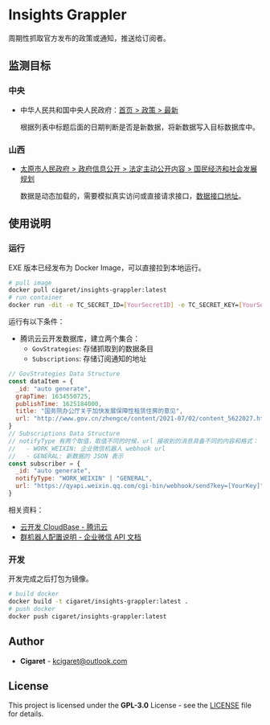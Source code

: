 # Insights Grappler

周期性抓取官方发布的政策或通知，推送给订阅者。

## 监测目标

### 中央

- 中华人民共和国中央人民政府：[首页 > 政策 > 最新](http://www.gov.cn/zhengce/zuixin.htm)

  根据列表中标题后面的日期判断是否是新数据，将新数据写入目标数据库中。

### 山西

- [太原市人民政府 > 政府信息公开 > 法定主动公开内容 > 国民经济和社会发展规划](http://www.taiyuan.gov.cn/fzlm/gkmlpt/zdgk/index.shtml?chan=25)

  数据是动态加载的，需要模拟真实访问或直接请求接口，[数据接口地址](http://taiyuan.gov.cn/intertidwebapp/govChanInfo/getDocuments?Index=1&pageSize=20&siteId=1&ChannelType=1&KeyWord=&KeyWordType=&chanId=25&order=1)。

## 使用说明

### 运行

EXE 版本已经发布为 Docker Image，可以直接拉到本地运行。

```bash
# pull image
docker pull cigaret/insights-grappler:latest
# run container
docker run -dit -e TC_SECRET_ID=[YourSecretID] -e TC_SECRET_KEY=[YourSecretKey] -e TCB_ENV_ID=[YourEnvID] cigaret/insights-grappler:latest
```

运行有以下条件：

- 腾讯云云开发数据库，建立两个集合：
  - `GovStrategies`: 存储抓取到的数据条目
  - `Subscriptions`: 存储订阅通知的地址

```javascript
// GovStrategies Data Structure
const dataItem = {
  _id: "auto generate",
  grapTime: 1634550725,
  publishTime: 1625184000,
  title: "国务院办公厅关于加快发展保障性租赁住房的意见",
  url: "http://www.gov.cn/zhengce/content/2021-07/02/content_5622027.htm"
}
// Subscriptions Data Structure
// notifyType 有两个取值，取值不同的时候，url 接收到的消息具备不同的内容和格式：
//   - WORK_WEIXIN: 企业微信机器人 webhook url
//   - GENERAL: 新数据的 JSON 表示
const subscriber = {
  _id: "auto generate",
  notifyType: "WORK_WEIXIN" | "GENERAL",
  url: "https://qyapi.weixin.qq.com/cgi-bin/webhook/send?key=[YourKey]"
}
```

相关资料：

- [云开发 CloudBase - 腾讯云](https://cloud.tencent.com/product/tcb)
- [群机器人配置说明 - 企业微信 API 文档](https://work.weixin.qq.com/api/doc/90000/90136/91770)

### 开发

开发完成之后打包为镜像。

```bash
# build docker
docker build -t cigaret/insights-grappler:latest .
# push docker
docker push cigaret/insights-grappler:latest
```

## Author

- **Cigaret** - kcigaret@outlook.com

## License

This project is licensed under the **GPL-3.0** License - see the [LICENSE](LICENSE) file for details.
